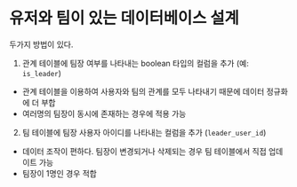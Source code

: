 # 유저와 팀이 있는 데이터베이스 설계

두가지 방법이 있다.

1. 관계 테이블에 팀장 여부를 나타내는 boolean 타입의 컬럼을 추가 (예: `is_leader`)

- 관계 테이블을 이용하여 사용자와 팀의 관계를 모두 나타내기 때문에 데이터 정규화에 더 부합
- 여러명의 팀장이 동시에 존재하는 경우에 적용 가능

2. 팀 테이블에 팀장 사용자 아이디를 나타내는 컬럼을 추가 (`leader_user_id`)

- 데이터 조작이 편하다. 팀장이 변경되거나 삭제되는 경우 팀 테이블에서 직접 업데이트 가능
- 팀장이 1명인 경우 적합